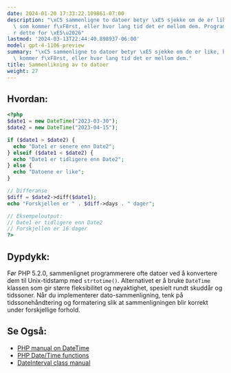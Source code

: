 ```yaml
---
date: 2024-01-20 17:33:22.109861-07:00
description: "\xC5 sammenligne to datoer betyr \xE5 sjekke om de er like, hvilken\
  \ som kommer f\xF8rst, eller hvor lang tid det er mellom dem. Programmerere gj\xF8\
  r dette for \xE5\u2026"
lastmod: '2024-03-13T22:44:40.898937-06:00'
model: gpt-4-1106-preview
summary: "\xC5 sammenligne to datoer betyr \xE5 sjekke om de er like, hvilken som\
  \ kommer f\xF8rst, eller hvor lang tid det er mellom dem."
title: Sammenlikning av to datoer
weight: 27
---
```


## Hvordan:
```PHP
<?php
$date1 = new DateTime("2023-03-30");
$date2 = new DateTime("2023-04-15");

if ($date1 > $date2) {
  echo "Date1 er senere enn Date2";
} elseif ($date1 < $date2) {
  echo "Date1 er tidligere enn Date2";
} else {
  echo "Datoene er like";
}

// Differanse
$diff = $date2->diff($date1);
echo "Forskjellen er " . $diff->days . " dager";

// Eksempeloutput:
// Date1 er tidligere enn Date2
// Forskjellen er 16 dager
?>
```

## Dypdykk:
Før PHP 5.2.0, sammenlignet programmerere ofte datoer ved å konvertere dem til Unix-tidstamp med `strtotime()`. Alternativet er å bruke `DateTime` klassen som gir større fleksibilitet og nøyaktighet, spesielt rundt skuddår og tidssoner. Når du implementerer dato-sammenligning, tenk på tidssonehåndtering og formatering slik at sammenligningen blir korrekt under forskjellige forhold.

## Se Også:
- [PHP manual on DateTime](https://www.php.net/manual/en/class.datetime.php)
- [PHP Date/Time functions](https://www.php.net/manual/en/ref.datetime.php)
- [DateInterval class manual](https://www.php.net/manual/en/class.dateinterval.php)
